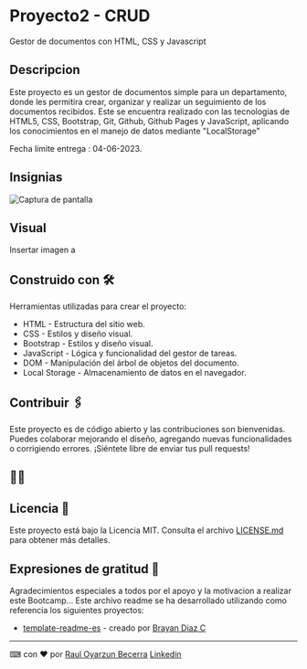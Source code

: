 # Proyecto2 - CRUD

Gestor de documentos con HTML, CSS y Javascript
## Descripcion

Este proyecto es un gestor de documentos simple para un departamento, donde les permitira crear, organizar y realizar un seguimiento de los documentos recibidos.
Este se encuentra realizado con las tecnologias de HTML5, CSS, Bootstrap, Git, Github, Github Pages y JavaScript, aplicando los conocimientos en el manejo de datos mediante "LocalStorage"

Fecha límite entrega : 04-06-2023.

## Insignias

![Captura de pantalla](screenshot.png)

## Visual

Insertar imagen a

## Construido con 🛠️

Herramientas utilizadas para crear el proyecto:

* HTML - Estructura del sitio web.
* CSS - Estilos y diseño visual.
* Bootstrap - Estilos y diseño visual.
* JavaScript - Lógica y funcionalidad del gestor de tareas.
* DOM - Manipulación del árbol de objetos del documento.
* Local Storage - Almacenamiento de datos en el navegador.

## Contribuir 🖇️

Este proyecto es de código abierto y las contribuciones son bienvenidas. Puedes colaborar mejorando el diseño, agregando nuevas funcionalidades o corrigiendo errores. ¡Siéntete libre de enviar tus pull requests!

## :man_technologist: 

## Licencia 📄

Este proyecto está bajo la Licencia MIT. Consulta el archivo [LICENSE.md](LICENSE.md) para obtener más detalles.

## Expresiones de gratitud 🎁

Agradecimientos especiales a todos por el apoyo y la motivacion a realizar este Bootcamp...
Este archivo readme se ha desarrollado utilizando como referencia los siguientes proyectos:

* [template-readme-es](https://github.com/brayandiazc/template-readme-es) - creado por [Brayan Diaz C](https://github.com/brayandiazc)

---
⌨ ️con ❤️ por [Raul Oyarzun Becerra](https://github.com/spotfreeman) 
<a href="https://www.linkedin.com/in/ra%C3%BAl-oyarz%C3%BAn-becerra-6430b171/"> Linkedin </a>
